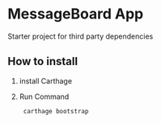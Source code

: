 # MessageBoard App
Starter project for third party dependencies

## How to install
1. install Carthage
2. Run Command

        carthage bootstrap
        
